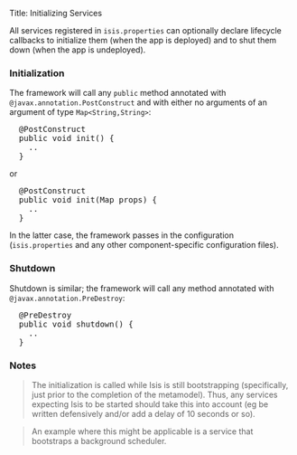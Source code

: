 Title: Initializing Services

All services registered in `isis.properties` can optionally declare lifecycle callbacks to initialize them (when the app is deployed) and to shut them down (when the app is undeployed).

### Initialization

The framework will call any `public` method annotated with `@javax.annotation.PostConstruct` and with either no arguments of an argument of type `Map<String,String>`:

<pre>
  @PostConstruct
  public void init() {
    ..
  }
</pre>

or

<pre>
  @PostConstruct
  public void init(Map<String,String> props) {
    ..
  }
</pre>

In the latter case, the framework passes in the configuration (`isis.properties` and any other component-specific configuration files).


### Shutdown

Shutdown is similar; the framework will call any method annotated with `@javax.annotation.PreDestroy`:

<pre>
  @PreDestroy
  public void shutdown() {
    ..
  }
</pre>


### Notes

> The initialization is called while Isis is still bootstrapping (specifically, just prior to the completion of the metamodel).  Thus, any services expecting Isis to be started should take this into account (eg be written defensively and/or add a delay of 10 seconds or so).

> An example where this might be applicable is a service that bootstraps a background scheduler.